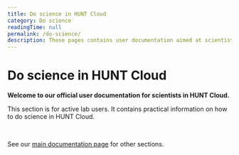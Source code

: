```yaml
---
title: Do science in HUNT Cloud
category: Do science
readingTime: null
permalink: /do-science/
description: These pages contains user documentation aimed at scientists that conduct scientific experiments in HUNT Cloud.
---
```



# Do science in HUNT Cloud

**Welcome to our official user documentation for scientists in HUNT Cloud.**

This section is for active lab users. It contains practical information on how to do science in HUNT Cloud.

<DoScienceNavitationCards />

<br/>


<!-- !["Illustration of laboratory glass bottle with yellow shimmery substance."](../images/hunt-cloud_bottle_250.png) -->

See our [main documentation page](/) for other sections.

<!-- ::: tip Next Tingweek #13 (2024-10)

- **Labting**: Tuesday 15 October 2024 - 2 to 4 p.m. CET ([agenda](https://assets.hdc.ntnu.no/assets/tingweek/hunt-cloud-tingweek13-labting-agenda.pdf))

::: -->
